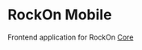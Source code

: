 # RockOn Mobile
Frontend application for RockOn [Core](https://github.com/CIS3296SoftwareDesignF21/rockon-core)

